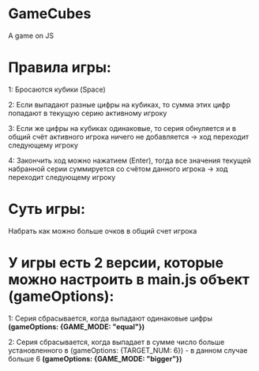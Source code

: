 # GameCubes
A game on JS

# Правила игры:

  1: Бросаются кубики (Space)

  2: Если выпадают разные цифры на кубиках, то сумма этих цифр попадают в текущую серию активному игроку

  3: Если же цифры на кубиках одинаковые, то серия обнуляется и в общий счёт активного игрока ничего не добавляется -> ход переходит следующему игроку

  4: Закончить ход можно нажатием (Enter), тогда все значения текущей набранной серии суммируется со счётом данного игрока -> ход переходит следующему игроку


# Суть игры:

Набрать как можно больше очков в общий счет игрока


# У игры есть 2 версии, которые можно настроить в main.js объект (gameOptions):

1: Серия сбрасывается, когда выпадают одинаковые цифры **(gameOptions: {GAME_MODE: "equal"})**

2: Серия сбрасывается, когда выпадает в сумме число больше установленного в (gameOptions: {TARGET_NUM: 6}) - в данном случае больше 6 **(gameOptions: {GAME_MODE: "bigger"})**
